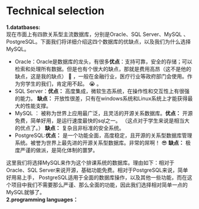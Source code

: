# Technical selection
**1.datatbases:**  
现在市面上有四款关系型主流数据库，分别是Oracle、SQL Server、MySQL 、PostgreSQL。下面我们将详细介绍这四个数据库的优缺点，以及我们为什么选择MySQL。
* Oracle：Oracle是数据库的龙头，有很多**优点**：支持可靠，安全的存储；可以检索和处理所有数据。但是也有个很大的缺点，那就是费用高昂（这不是他的缺点，这是我的缺点）  :money_mouth_face:  ，一般在金融行业，医疗行业等政府部门会使用。作为穷学生的我们，肯定用不起。  :sob:  。
* SQL Server：**优点：** 高度集成，微软生态系统，在操作性和交互性上有很强的能力。 **缺点：** 开放性很差，只有在windows系统和Linux系统上才能获得最大的性能支撑。
* MySQL ： 被称为世界上应用最广泛，且灵活的开源关系数据库。**优点：** 开源免费，简单好用，是运行速度最快的sql之一。 （这点对于学生来说是相当大的优点了。） **缺点：** 复杂且非标准的安全系统。
* PostgreSQL:**优点：**  是一个功能全面，高度稳定，且开源的关系型数据库管理系统。被誉为世界上最先进的开源关系型数据库。非常的屌啊！  :sunglasses:   **缺点：** 极度严谨的做派，是简化体制的噩梦。
  
这里我们将选择MySQL来作为这个排课系统的数据库。理由如下：相对于Oracle、SQL Server来说开源，基础功能免费。相对于PostgreSQL来说，简单好用易上手， PostgreSQL适用于全面的数据库操作，以及其他一些功能，而在这个项目中我们不需要那么严谨、那么全面的功能，因此我们选择相对简单一点的MySQL就够了。  
**2.programming languages：**  

